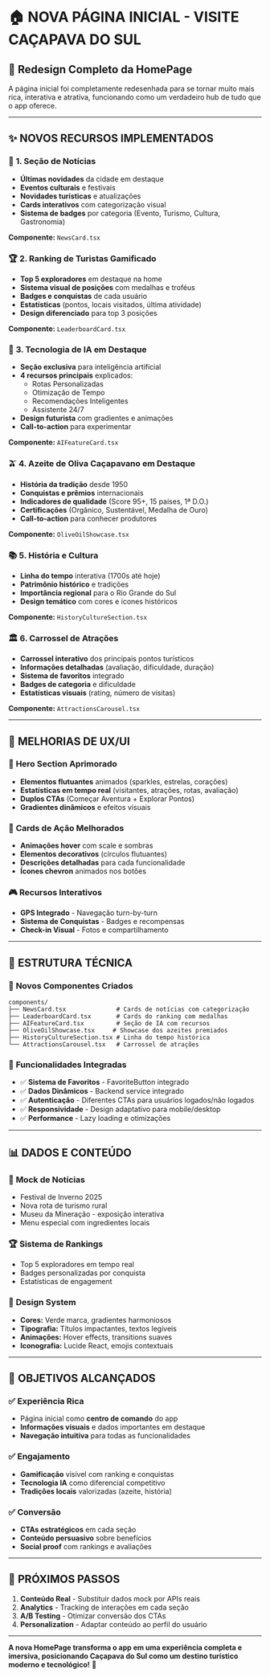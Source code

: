 # 🏠 **NOVA PÁGINA INICIAL - VISITE CAÇAPAVA DO SUL**

## 🎯 **Redesign Completo da HomePage**

A página inicial foi completamente redesenhada para se tornar muito mais rica, interativa e atrativa, funcionando como um verdadeiro hub de tudo que o app oferece.

---

## ✨ **NOVOS RECURSOS IMPLEMENTADOS**

### 📰 **1. Seção de Notícias**
- **Últimas novidades** da cidade em destaque
- **Eventos culturais** e festivais
- **Novidades turísticas** e atualizações
- **Cards interativos** com categorização visual
- **Sistema de badges** por categoria (Evento, Turismo, Cultura, Gastronomia)

**Componente:** `NewsCard.tsx`

### 🏆 **2. Ranking de Turistas Gamificado**
- **Top 5 exploradores** em destaque na home
- **Sistema visual de posições** com medalhas e troféus
- **Badges e conquistas** de cada usuário
- **Estatísticas** (pontos, locais visitados, última atividade)
- **Design diferenciado** para top 3 posições

**Componente:** `LeaderboardCard.tsx`

### 🤖 **3. Tecnologia de IA em Destaque**
- **Seção exclusiva** para inteligência artificial
- **4 recursos principais** explicados:
  - Rotas Personalizadas
  - Otimização de Tempo
  - Recomendações Inteligentes
  - Assistente 24/7
- **Design futurista** com gradientes e animações
- **Call-to-action** para experimentar

**Componente:** `AIFeatureCard.tsx`

### 🫒 **4. Azeite de Oliva Caçapavano em Destaque**
- **História da tradição** desde 1950
- **Conquistas e prêmios** internacionais
- **Indicadores de qualidade** (Score 95+, 15 países, 1ª D.O.)
- **Certificações** (Orgânico, Sustentável, Medalha de Ouro)
- **Call-to-action** para conhecer produtores

**Componente:** `OliveOilShowcase.tsx`

### 📚 **5. História e Cultura**
- **Linha do tempo** interativa (1700s até hoje)
- **Patrimônio histórico** e tradições
- **Importância regional** para o Rio Grande do Sul
- **Design temático** com cores e ícones históricos

**Componente:** `HistoryCultureSection.tsx`

### 🏛️ **6. Carrossel de Atrações**
- **Carrossel interativo** dos principais pontos turísticos
- **Informações detalhadas** (avaliação, dificuldade, duração)
- **Sistema de favoritos** integrado
- **Badges de categoria** e dificuldade
- **Estatísticas visuais** (rating, número de visitas)

**Componente:** `AttractionsCarousel.tsx`

---

## 🎨 **MELHORIAS DE UX/UI**

### 🚀 **Hero Section Aprimorado**
- **Elementos flutuantes** animados (sparkles, estrelas, corações)
- **Estatísticas em tempo real** (visitantes, atrações, rotas, avaliação)
- **Duplos CTAs** (Começar Aventura + Explorar Pontos)
- **Gradientes dinâmicos** e efeitos visuais

### 📱 **Cards de Ação Melhorados**
- **Animações hover** com scale e sombras
- **Elementos decorativos** (círculos flutuantes)
- **Descrições detalhadas** para cada funcionalidade
- **Ícones chevron** animados nos botões

### 🎮 **Recursos Interativos**
- **GPS Integrado** - Navegação turn-by-turn
- **Sistema de Conquistas** - Badges e recompensas
- **Check-in Visual** - Fotos e compartilhamento

---

## 🔧 **ESTRUTURA TÉCNICA**

### 📁 **Novos Componentes Criados**
```
components/
├── NewsCard.tsx              # Cards de notícias com categorização
├── LeaderboardCard.tsx       # Cards do ranking com medalhas
├── AIFeatureCard.tsx         # Seção de IA com recursos
├── OliveOilShowcase.tsx     # Showcase dos azeites premiados
├── HistoryCultureSection.tsx # Linha do tempo histórica
└── AttractionsCarousel.tsx   # Carrossel de atrações
```

### 🎯 **Funcionalidades Integradas**
- ✅ **Sistema de Favoritos** - FavoriteButton integrado
- ✅ **Dados Dinâmicos** - Backend service integrado
- ✅ **Autenticação** - Diferentes CTAs para usuários logados/não logados
- ✅ **Responsividade** - Design adaptativo para mobile/desktop
- ✅ **Performance** - Lazy loading e otimizações

---

## 📊 **DADOS E CONTEÚDO**

### 📰 **Mock de Notícias**
- Festival de Inverno 2025
- Nova rota de turismo rural
- Museu da Mineração - exposição interativa
- Menu especial com ingredientes locais

### 🏆 **Sistema de Rankings**
- Top 5 exploradores em tempo real
- Badges personalizadas por conquista
- Estatísticas de engagement

### 🎨 **Design System**
- **Cores:** Verde marca, gradientes harmoniosos
- **Tipografia:** Títulos impactantes, textos legíveis
- **Animações:** Hover effects, transitions suaves
- **Iconografia:** Lucide React, emojis contextuais

---

## 🎯 **OBJETIVOS ALCANÇADOS**

### ✅ **Experiência Rica**
- Página inicial como **centro de comando** do app
- **Informações visuais** e dados importantes em destaque
- **Navegação intuitiva** para todas as funcionalidades

### ✅ **Engajamento**
- **Gamificação** visível com ranking e conquistas
- **Tecnologia IA** como diferencial competitivo
- **Tradições locais** valorizadas (azeite, história)

### ✅ **Conversão**
- **CTAs estratégicos** em cada seção
- **Conteúdo persuasivo** sobre benefícios
- **Social proof** com rankings e avaliações

---

## 🚀 **PRÓXIMOS PASSOS**

1. **Conteúdo Real** - Substituir dados mock por APIs reais
2. **Analytics** - Tracking de interações em cada seção
3. **A/B Testing** - Otimizar conversão dos CTAs
4. **Personalization** - Adaptar conteúdo ao perfil do usuário

---

**A nova HomePage transforma o app em uma experiência completa e imersiva, posicionando Caçapava do Sul como um destino turístico moderno e tecnológico!** 🌟
